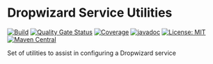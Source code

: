 # Dropwizard Service Utilities
[![Build](https://github.com/kiwiproject/dropwizard-service-utilities/workflows/build/badge.svg)](https://github.com/kiwiproject/dropwizard-service-utilities/actions?query=workflow%3Abuild)
[![Quality Gate Status](https://sonarcloud.io/api/project_badges/measure?project=kiwiproject_dropwizard-service-utilities&metric=alert_status)](https://sonarcloud.io/dashboard?id=kiwiproject_dropwizard-service-utilities)
[![Coverage](https://sonarcloud.io/api/project_badges/measure?project=kiwiproject_dropwizard-service-utilities&metric=coverage)](https://sonarcloud.io/dashboard?id=kiwiproject_dropwizard-service-utilities)
[![javadoc](https://javadoc.io/badge2/org.kiwiproject/dropwizard-service-utilities/javadoc.svg)](https://javadoc.io/doc/org.kiwiproject/dropwizard-service-utilities)
[![License: MIT](https://img.shields.io/badge/License-MIT-blue.svg)](https://opensource.org/licenses/MIT)
[![Maven Central](https://img.shields.io/maven-central/v/org.kiwiproject/dropwizard-service-utilities)](https://search.maven.org/search?q=g:org.kiwiproject%20a:dropwizard-service-utilities)

Set of utilities to assist in configuring a Dropwizard service
